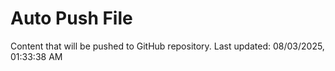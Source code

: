 # Auto Push File

Content that will be pushed to GitHub repository.
Last updated: 08/03/2025, 01:33:38 AM